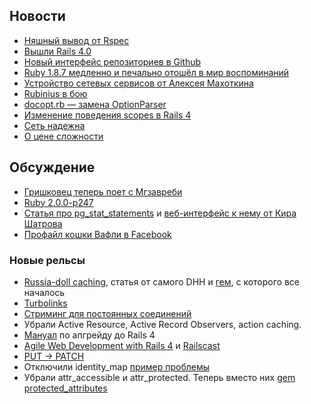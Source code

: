## Новости

* [Няшный вывод от Rspec](https://github.com/mattsears/nyan-cat-formatter)
* [Вышли Rails 4.0](http://weblog.rubyonrails.org/2013/6/25/Rails-4-0-final/)
* [Новый интерфейс репозиториев в Github](https://github.com/blog/1529-repository-next)
* [Ruby 1.8.7 медленно и печально отошёл в мир воспоминаний](http://www.ruby-lang.org/en/news/2013/06/30/we-retire-1-8-7/)
* [Устройство сетевых сервисов от Алексея Махоткина](http://squadette.ru/blog/2013/06/19/high-scalability-3/)
* [Rubinius в бою](http://www.tech-d.net/2013/06/18/threaded-ruby-in-production-rbx-edition/)
* [docopt.rb — замена OptionParser](http://docopt.org/)
* [Изменение поведения scopes в Rails 4](http://blog.envylabs.com/post/52395695243/chaining-scopes-in-rails-4)
* [Сеть надежна](http://aphyr.com/posts/288-the-network-is-reliable)
* [О цене сложности](http://firstround.com/article/The-one-cost-engineers-and-product-managers-dont-consider)

## Обсуждение

* [Гришковец теперь поет с Мгзавреби](http://odnovremenno.com/archives/3763)
* [Ruby 2.0.0-p247](http://www.ruby-lang.org/en/news/2013/06/27/ruby-2-0-0-p247-is-released/)
* [Статья про pg_stat_statements](http://evtuhovich.ru/blog/2013/06/28/pg-stat-statements/) и [веб-интерфейс к нему от
  Кира Шатрова](https://github.com/kirs/pg_web_stats)
* [Профайл кошки Вафли в Facebook](https://www.facebook.com/svafelman)

### Новые рельсы

* [Russia-doll caching](http://37signals.com/svn/posts/3113-how-key-based-cache-expiration-works), статья от самого DHH
  и [гем](https://github.com/rails/cache_digests), с которого все началось
* [Turbolinks](https://github.com/rails/turbolinks/)
* [Стриминг для постоянных соединений](http://tenderlovemaking.com/2012/07/30/is-it-live.html)
* Убрали Active Resource, Active Record Observers, action caching.
* [Мануал](http://edgeguides.rubyonrails.org/upgrading_ruby_on_rails.html#upgrading-from-rails-3-2-to-rails-4-0)
  по апгрейду до Rails 4
* [Agile Web Development with Rails 4](http://pragprog.com/book/rails4/agile-web-development-with-rails) и
  [Railscast](http://railscasts.com/episodes/415-upgrading-to-rails-4)
* [PUT -> PATCH](http://weblog.rubyonrails.org/2012/2/25/edge-rails-patch-is-the-new-primary-http-method-for-updates/)
* Отключили identity_map [пример проблемы](https://github.com/rails/rails/commit/302c912bf6bcd0fa200d964ec2dc4a44abe328a6)
* Убрали attr_accessible и attr_protected. Теперь вместо них [gem protected_attributes](https://github.com/rails/protected_attributes)
